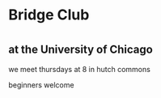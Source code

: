 <!DOCTYPE html>
<html>
<head>
  <h1>Bridge Club</h1>
  <h1 style="color:red;">
 </head>
 <body>
     <h2> at the University of Chicago</h2>
 <p>we meet thursdays at 8 in hutch commons</p>
 beginners welcome</b>
  </body>
</html>
